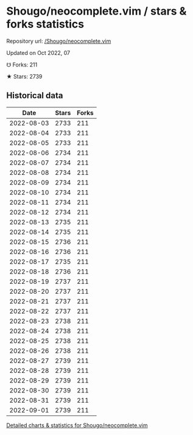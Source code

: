 # Shougo/neocomplete.vim / stars & forks statistics

Repository url: [/Shougo/neocomplete.vim](https://github.com/Shougo/neocomplete.vim)

Updated on Oct 2022, 07

☋ Forks: 211

★ Stars: 2739

## Historical data
| Date | Stars | Forks |
|------|-------|-------|
| 2022-08-03 | 2733 | 211 | 
| 2022-08-04 | 2733 | 211 | 
| 2022-08-05 | 2733 | 211 | 
| 2022-08-06 | 2734 | 211 | 
| 2022-08-07 | 2734 | 211 | 
| 2022-08-08 | 2734 | 211 | 
| 2022-08-09 | 2734 | 211 | 
| 2022-08-10 | 2734 | 211 | 
| 2022-08-11 | 2734 | 211 | 
| 2022-08-12 | 2734 | 211 | 
| 2022-08-13 | 2735 | 211 | 
| 2022-08-14 | 2735 | 211 | 
| 2022-08-15 | 2736 | 211 | 
| 2022-08-16 | 2736 | 211 | 
| 2022-08-17 | 2735 | 211 | 
| 2022-08-18 | 2736 | 211 | 
| 2022-08-19 | 2737 | 211 | 
| 2022-08-20 | 2737 | 211 | 
| 2022-08-21 | 2737 | 211 | 
| 2022-08-22 | 2737 | 211 | 
| 2022-08-23 | 2738 | 211 | 
| 2022-08-24 | 2738 | 211 | 
| 2022-08-25 | 2738 | 211 | 
| 2022-08-26 | 2738 | 211 | 
| 2022-08-27 | 2739 | 211 | 
| 2022-08-28 | 2739 | 211 | 
| 2022-08-29 | 2739 | 211 | 
| 2022-08-30 | 2739 | 211 | 
| 2022-08-31 | 2739 | 211 | 
| 2022-09-01 | 2739 | 211 | 


[Detailed charts & statistics for Shougo/neocomplete.vim](https://reviewgithub.com/rep/Shougo/neocomplete.vim)
